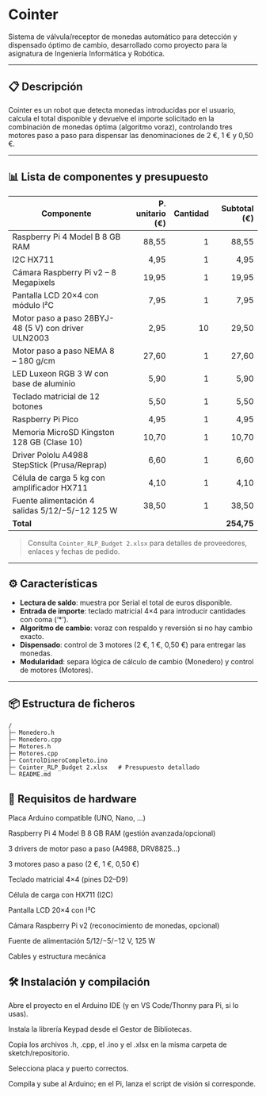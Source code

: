 # Cointer

Sistema de válvula/receptor de monedas automático para detección y dispensado óptimo de cambio, desarrollado como proyecto para la asignatura de Ingeniería Informática y Robótica.

---

## 📋 Descripción

Cointer es un robot que detecta monedas introducidas por el usuario, calcula el total disponible y devuelve el importe solicitado en la combinación de monedas óptima (algoritmo voraz), controlando tres motores paso a paso para dispensar las denominaciones de 2 €, 1 € y 0,50 €.

---

## 📊 Lista de componentes y presupuesto

| Componente                                                            | P. unitario (€) | Cantidad | Subtotal (€) |
| --------------------------------------------------------------------- | ---------------:| --------:| ------------:|
| Raspberry Pi 4 Model B 8 GB RAM                                       |           88,55 |        1 |         88,55 |
| I2C HX711                                                             |            4,95 |        1 |         4,95 |
| Cámara Raspberry Pi v2 – 8 Megapixels                                 |           19,95 |        1 |        19,95 |
| Pantalla LCD 20×4 con módulo I²C                                       |            7,95 |        1 |         7,95 |
| Motor paso a paso 28BYJ-48 (5 V) con driver ULN2003                   |            2,95 |       10 |        29,50 |
| Motor paso a paso NEMA 8 – 180 g/cm                                   |           27,60 |        1 |        27,60 |
| LED Luxeon RGB 3 W con base de aluminio                               |            5,90 |        1 |         5,90 |
| Teclado matricial de 12 botones                                       |            5,50 |        1 |         5,50 |
| Raspberry Pi Pico                                                      |            4,95 |        1 |         4,95 |
| Memoria MicroSD Kingston 128 GB (Clase 10)                            |           10,70 |        1 |        10,70 |
| Driver Pololu A4988 StepStick (Prusa/Reprap)                          |            6,60 |        1 |         6,60 |
| Célula de carga 5 kg con amplificador HX711                           |            4,10 |        1 |         4,10 |
| Fuente alimentación 4 salidas 5/12/−5/−12 125 W                       |           38,50 |        1 |        38,50 |
| **Total**                                                             |                 |          |      **254,75** |

> Consulta `Cointer_RLP_Budget 2.xlsx` para detalles de proveedores, enlaces y fechas de pedido.

---

## ⚙️ Características

- **Lectura de saldo**: muestra por Serial el total de euros disponible.  
- **Entrada de importe**: teclado matricial 4×4 para introducir cantidades con coma (‘*’).  
- **Algoritmo de cambio**: voraz con respaldo y reversión si no hay cambio exacto.  
- **Dispensado**: control de 3 motores (2 €, 1 €, 0,50 €) para entregar las monedas.  
- **Modularidad**: separa lógica de cálculo de cambio (Monedero) y control de motores (Motores).  

---

## 📦 Estructura de ficheros

```text
/  
├─ Monedero.h         
├─ Monedero.cpp       
├─ Motores.h          
├─ Motores.cpp        
├─ ControlDineroCompleto.ino  
├─ Cointer_RLP_Budget 2.xlsx   # Presupuesto detallado
└─ README.md          
```

## 🔧 Requisitos de hardware
Placa Arduino compatible (UNO, Nano, …)

Raspberry Pi 4 Model B 8 GB RAM (gestión avanzada/opcional)

3 drivers de motor paso a paso (A4988, DRV8825…)

3 motores paso a paso (2 €, 1 €, 0,50 €)

Teclado matricial 4×4 (pines D2–D9)

Célula de carga con HX711 (I2C)

Pantalla LCD 20×4 con I²C

Cámara Raspberry Pi v2 (reconocimiento de monedas, opcional)

Fuente de alimentación 5/12/−5/−12 V, 125 W

Cables y estructura mecánica


## 🛠️ Instalación y compilación
Abre el proyecto en el Arduino IDE (y en VS Code/Thonny para Pi, si lo usas).

Instala la librería Keypad desde el Gestor de Bibliotecas.

Copia los archivos .h, .cpp, el .ino y el .xlsx en la misma carpeta de sketch/repositorio.

Selecciona placa y puerto correctos.

Compila y sube al Arduino; en el Pi, lanza el script de visión si corresponde.



